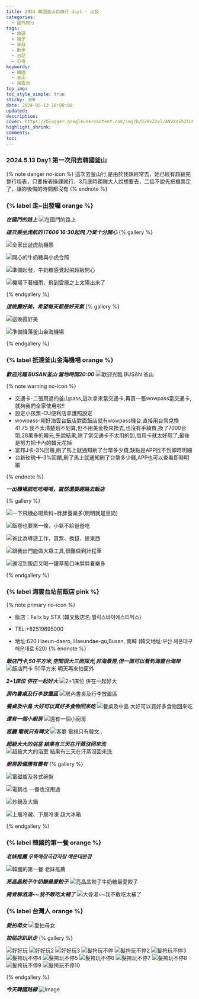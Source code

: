 ```yaml
---
title: 2024 韓國釜山自由行 day1 - 出發
categories:
  - 國外旅行
tags:
  - 旅遊
  - 親子
  - 家庭
  - 散步
  - 日記
  - 心得
keywords:
  - 韓國
  - 釜山
  - 海雲台
top_img:
toc_style_simple: true
sticky: 300
date: 2024-05-13 16:00:00
updated:
description:
cover: https://blogger.googleusercontent.com/img/b/R29vZ2xl/AVvXsEh2lDGT3o06gqxbYQ0d86P2qLtasjcwwHOs12N-dg23WD-08NBtZ5PHdWgERhhhpm0RxqxoDEsBDZrSlyLVo9jq5hvqkC8ktLPCUYsALiOZfwlBcG-tCHFxRRgDD0TPxoFaL2XIvy-AND5NNy9kt5qlxB7loX-c_FcKwvMGowNvDTXqSw/s1600/2024-05-13%2020.26.45.jpg
highlight_shrink:
comments:
toc:
---
```


### 2024.5.13 Day1 第一次飛去韓國釜山 

{% note danger no-icon %}
這次去釜山行,是由於我妹經常去，她已經有超級完整行程表，只要按表操課就行，3月底時領隊大人說想要去，二話不說先把機票定了，讓妳後悔的時間都沒有
{% endnote %}


### {% label 走~出發囉 orange %}

<i class="fa fa-camera"> **在國門的路上**</i>
![在國門的路上](https://lh3.googleusercontent.com/pw/AP1GczPp3k-YGw2Pj-vxg3N9BWbvLZqVOlEJnMeb5QDzZNqzCYj-KVBYK2Xy2tdGGk90mVD6HlIy2sakqfXElmHrDDiMJAvu54iZDS3nd2U65skGfnvvER17=w1920-h1080)

<i class="fa fa-camera"> **這次乘坐虎航的 IT606 16:30起飛,乃棠十分開心**</i>
{% gallery %}

![全家出遊虎航機票](https://lh3.googleusercontent.com/pw/AP1GczPkZkRGOWmvSyf60NIIscjfOzjV8znS5Osk-R2IovPD5FRrAitCPNRJIzBlEgp5TtDu38lLKySUoUVcKqn_XRNE2FlkN_iL-7rdMM0gh3PV4x9TE-kI=w1920-h1080)

![開心的牛奶糖與小虎合照](https://lh3.googleusercontent.com/pw/AP1GczNy7L8t9PzT7WaxHuG3F0N1lSTEdN7zeS0EoZfeX-ruEnPhxJOHaAuf4p4NeDXW35Q-v_hxyHahsrOZqAwYnCujD7ImlrbVRenDbRxvD0ayEzPx9lSt=w1920-h1080)

![準備起發，牛奶糖感覺起飛超級開心](https://lh3.googleusercontent.com/pw/AP1GczN_g5FYjeQTnu7lwqKv4x3daJrxcmV83yLb_B5f3q_rioyAEMugWx2RipaxiwYCNKzzF318LzCmEiCoO3Zliv3OrcunFc9t2xo5gv37FLH8k52fh5oT=w1920-h1080)

![機場下著細雨，飛到雲層之上太陽出來了](https://lh3.googleusercontent.com/pw/AP1GczNxdhL1DlfMluPnmXWsrZpcjW1tXf7Jvw_CMq3OIFoBTrGxqK3Wba5WN9Gw4CZ_XOEjzk7KFhS1H5QYkD5sek8tg2CWxItdt24IRx3-skvVuL-buPpj=w1920-h1080)

{% endgallery %}

<i class="fa fa-camera"> **這晚霞好美，希望每天都是好天氣**</i>
{% gallery %}

![這晚霞好美](https://lh3.googleusercontent.com/pw/AP1GczOlOX6qUtySi_DrLz0kk6xMNd3MgSNA_tn0CmnRIAzGigrO-2USNUVy-nl7PdrW44wGT3OCyQueq7yadBQageMdsFxdncvHPzVDUeI96jZX7un3Da1e=w1920-h1080)

![準備降落釜山金海機場](https://lh3.googleusercontent.com/pw/AP1GczPGXbHFkPQp3eNV0l4s0CZFADXxy5lSyA7b1KBLAJZT6VnqaWenvboD7269j6nKYuvrlQSJYhL1AjfdTrJGHAGSCdDG0dyjpjwisP6nRqLAkBMTQpfZ=w1920-h1080)

{% endgallery %}

### {% label 扺達釜山金海機場 orange %}

<i class="fa fa-camera"> **歡迎光臨 BUSAN釜山 當地時間20:00**</i>
![歡迎光臨 BUSAN 釜山](https://lh3.googleusercontent.com/pw/AP1GczOjZlSGdbpBfm_P2zRk5kULQnQIJz_uBZW5Zgkj_l1p-YEvLbnSRqBjC7ovPKoRMomX2mCq4-hI8D9kd0VFgAYlQKmiNs5KXJVRgDOYWqGS884aVmpH=w1920-h1080)

{% note warning no-icon %}

- 交通卡-二張用過的釜山pass,這次拿來當交通卡,再買一張wowpass當交通卡,就夠我們全家使用啦!!
- 設定小孩票-CU便利店拿護照設定
- wowpass-剛好海雲台飯店對面飯店就有wowpass機台,直接用台幣兌換 41.75 我不太清楚划不划算,但不用美金換來換去,也沒有手續費,換了7000台幣,28萬多的韓元,先說結果,除了當交通卡不太用的到,信用卡就太好用了,最後是努力把卡內的韓元花掉
- 富邦J卡-3%回饋,刷了馬上就通知刷了台幣多少錢,缺點是APP找不到即時明細
- 台新玫瑰卡-3%回饋,刷了馬上就通知刷了台幣多少錢,APP也可以查看即時明細

{% endnote %}


<i class="fa fa-camera"> **一出機場就吃吃喝喝，當然還要趕路去飯店**</i>

{% gallery %}

![一下飛機必喝飲料~胖胖養樂多(明明就是豆奶)](https://lh3.googleusercontent.com/pw/AP1GczOHD1EmNGjc6-xvcI0myS2WivclNNmTTJkWzFMEtJNbbw6gfyI1-UHzz8ks5xST1WWkwpeMupmDSTbW1L9RQOOSYzx1rOzSzyWugd4yXIgECMD4twSf=w1920-h1080)

![飯卷也要來一條，小氣不給爸爸吃](https://lh3.googleusercontent.com/pw/AP1GczOjxXfEa5XwIaQPPMCRJuW9e281fvzY9j1mtfZ50Dd6UGQkVru26fIoHUlUC5L5NRviB400-J5vhQbBCpLp5LhlnvFvN1w2T7rjeaYRNKmW3rvVOoFs=w1920-h1080)

![爸比為導遊工作，買票、換錢、提東西](https://lh3.googleusercontent.com/pw/AP1GczP8b6ZVoOVbj-sVZ8bJ4oteLFoxX4FPF9a-9p8r6kGL9jnptPRDfDQd4oZu-3-Sko383eYSoAw8w7I7I1lZ_cWMYXAd1CYkBAhrLkYvKrJuEdWIXUrC=w1920-h1080)

![跟我出門能做大眾工具,很難做到計程車](https://lh3.googleusercontent.com/pw/AP1GczPpYNk7vEggKgeZAXl9O2J3n0SD39ZGlhzWtd8BlGRG28dJF8B-2A5IPkPw0rOUyvWFBZpZ3fCnBYp47aR3I1ZREaJ6YiYp4dhCZFIWLNXqNiiVC0yZ=w1920-h1080)

![還沒到飯店又喝一罐草莓口味胖胖養樂多](https://lh3.googleusercontent.com/pw/AP1GczOgGfBPuVx0OsWN9x0hh-5XGARZoPn18kB40Flq6Esdfylj_N18b6gDBvasEPXCEZSTjWHKXYYjoQ9kCpiEL0vJupi8IW-RJHoTBwFGb87LTRXguBhF=w1920-h1080)

{% endgallery %}

### {% label 海雲台站前飯店 pink %}

{% note primary no-icon %}

- 飯店：Felix by STX (韓文飯店名:펠릭스바이에스티엑스)

- TEL:+82519695000

- 地址:620 Haeun-daero, Haeundae-gu,Busan, 南韓 (韓文地址:부산 해운대구 해운대로 620)
{% endnote %}

<i class="fa fa-camera"> **飯店門卡,50平方米,空間很大三面採光,非海景房,但一面可以看到海雲台海岸**</i>
![飯店門卡 50平方米 明天再來拍窗外](https://lh3.googleusercontent.com/pw/AP1GczNGgV0yKa9h65LznDVxXboV4a799VJEAx8SLp7fIr876sM2-57UuzLsLBBhg9enUBreIbFIwk4A2o5pEK7sOX-cl6rkx9z-RIUl90oTGIgjiz5cmvjO=w1920-h1080)

<i class="fa fa-camera"> **2+1床位 併在一起好大**</i>
![2+1床位 併在一起好大](https://lh3.googleusercontent.com/pw/AP1GczN2OPPjGbAZdWoLTvTtfMP-e4Rw-Nd-Kt_sz3yBseVEUdNWXPkhzTDLBetimI6mR590d48NF--B4-GMZDnSe6M_ew5mp02JxCPbgMo-KdmFaH2p8w_z=w1920-h1080)

<i class="fa fa-camera"> **房內書桌及行李放置區**</i>
![房內書桌及行李放置區](https://lh3.googleusercontent.com/pw/AP1GczOflElpOm5kPlnv_DB5t25ujM_ZVBoSvnPPbf2eLzo2GLfZlhuz4y1CIyPhW8r2aJdxTj5Fzi8qdDhRzGXpUUsl-8MrKsqtBlLNKObKM7ILBaPuVoKw=w1920-h1080)

<i class="fa fa-camera"> **餐桌及中島 大好可以買好多食物回來吃**</i>
![餐桌及中島 大好可以買好多食物回來吃](https://lh3.googleusercontent.com/pw/AP1GczOZigbgMFUAqd1tcB7hv_RhsD5TdHVsGhewbdBenPW0uGLZUX5ehNwguXVCiC8mVQRUU3chjoARi256idb6U_WHE7yy7ffZW9Ws3o350HPZVogO28Bb=w1920-h1080)

<i class="fa fa-camera"> **還有一個小廚房**</i>
![還有一個小廚房](https://lh3.googleusercontent.com/pw/AP1GczOqs4dJf6i1Wa2l9wShlMyEOtV1VpPuW_1Ln-WiUubZRGaLDy3iFSAXUmJZ4bktTlBPMXWDpMWb-aBbFctM9AOFp6WpwwzE8PbHJcQh7DrzxXYVfRin=w1920-h1080)

<i class="fa fa-camera"> **客廳 電視只有韓文**</i>
![客廳 電視只有韓文..](https://lh3.googleusercontent.com/pw/AP1GczPI5XN4LnhZ7xBPLk6zo0G_X0XT30ELeCYxbHwyjlNEbUmad1FBEllX6M9r76BphN4zfCdcjIgxpuDl_5kT5mJlWD5mMz6-VfPteV3dDLyPftVWGXye=w1920-h1080)

<i class="fa fa-camera"> **超級大大的浴室 結果有三天在汗蒸沒回來洗**</i>
![超級大大的浴室 結果有三天在汗蒸沒回來洗](https://lh3.googleusercontent.com/pw/AP1GczNgz4uBPnBqridRxH88RPaXtw0EsFws3KOGDvpYuWFpJM3p2WtvqsucDrag-jc9dF52c-VqFOg59b3D0DrQiskDde096o5SJ4zA_uCwIQZHqnAUbT20=w1920-h1080)

<i class="fa fa-camera"> **廚房設備應有盡有**</i>
{% gallery %}

![電磁爐及各式碗盤](https://lh3.googleusercontent.com/pw/AP1GczM_KR5TRQtbQeQXJZvWOCwRXP04WGxgzioP-vvJwq6knipwCYEuj2RHYUogjIJVL-moRnOHJtxuKcin6ah4brb1vjGh95jxBnNcZAH3nNSKW4VBtyHK=w1920-h1080)

![電鍋也 一餐也沒用過](https://lh3.googleusercontent.com/pw/AP1GczNjx33S5XSyzgzQQEW_VW938-LiCpzXunB2RyI-8UeKNC3X-wU934sh4NYYytpPpLy1N02sm3UsNujcCE2wLgOwiBaEhyWjYOxSK8Cpm8Jv9Tc8BA1U=w1920-h1080)

![炒鍋及大鍋](https://lh3.googleusercontent.com/pw/AP1GczOQXE3rNeuHq2cUd00WTg0_2R0c2BH9A0gYfMfaCeLjkTOWEOdBUL0sT8TpUdkg0mVh74eBCQjUHYSgsmCOznNyaCyoQTNeuKiXXdknJPvffUD9ea4Q=w1920-h1080)

![上層冷藏、下層冷凍 超大冰箱](https://lh3.googleusercontent.com/pw/AP1GczPi47pKQQ7NaxeeEUygSlyFY0HFzS4jDbumk4Iwt8GMwqCjG2-ltpYf-RvWgNm4dTMJlxgzKEhyvuM-Xf3pwJTB2LW9s9cM9_mFQ23l1Xd6bskX7tWl=w1920-h1080)

{% endgallery %}

### {% label 韓國的第一餐 orange %}

<i class="fa fa-camera"> **老妹推薦 우뚝해장국감자탕 해운대본점**</i>
<!-- ![韓國的第一餐 老妹推薦](https://i.imgur.com/BHdIspK.jpeg) -->
![韓國的第一餐 老妹推薦](https://lh3.googleusercontent.com/pw/AP1GczPEa73XK5QpJeR1bqdjDlzbtFF0GEPOa_8A6tJcH7V4wfH8AsUKUqUSrkKuUcnj3wEuHJ9kv0r05z3NWJu6_x91TTVRuFjuNYx8H2lCHFI0-AbB18WW=w1920-h1080)


<i class="fa fa-camera"> **亮晶晶餃子牛奶糖最愛餃子**</i>
![亮晶晶餃子牛奶糖最愛餃子](https://lh3.googleusercontent.com/pw/AP1GczMpiHo80NY8Fe291pEBIXKUlg4nPECdkir7YGj4fbaiRI0H1jI-jxzZl7Y2Me_mKtSuqbY2r6Gm0nAKpsNXQRNPwEaIKJPTyjO5XdymKNYjbMDDhcWq=w1920-h1080)

<i class="fa fa-camera"> **豬骨解酒湯~~我不敢吃太補了**</i>
![大骨湯~~我不敢吃太補了](https://lh3.googleusercontent.com/pw/AP1GczN1n_TYFq1AcO6cT7lD0QHYa1EpejKEU7VItT3nV7H6EJN2RSA-K5ndnHV2Gsg7S6PDFIz-bl_FnArUPMOmCX2JoVDiyymKJ8wcJYUv1_6rPBdNOxF0=w1920-h1080)

### {% label 台灣人 orange %}

<i class="fa fa-camera"> **愛拍母女**</i>
![愛拍母女](https://lh3.googleusercontent.com/pw/AP1GczMH8AeTPLu3mpD3CZ0KosDAGcUhWF9eunXv6bF9XgjdmMzvp0d1Y_A5V2_MJlmsemJBq6-cRFjnKpRh6VtReJf8kI2f5zLGD4Yc0AroXAcfnJ1-HuH1=w1920-h1080)

<i class="fa fa-camera"> **拍貼店趴趴走**</i>
{% gallery %}

![好好玩](https://lh3.googleusercontent.com/pw/AP1GczM6LL_4S9fuUA2c2Rgut6PoeKruCNjekQDAN-cvsvaaMNDn5AKj33N5onPEMelVKaE0TLItmJs-G7pF6R_aZE8kYnzIH2YpRvxUQrpnFJZAN1psuzF3=w1920-h1080)
![好好玩2](https://lh3.googleusercontent.com/pw/AP1GczM79yYIHJ_1hHwj8K4AJr3QRmgKStH1bbDWY7zT5rjjL0BeTjxoM6OEhid0B0r-djli5u_egivIwbYpNpTh8aolwe5abgivwdGfNDVTNoTMsI4WVVhT=w1920-h1080)
![好好玩3](https://lh3.googleusercontent.com/pw/AP1GczN_M8srgjOLVfd8wee8AtHw4w5dYA-_wTKL_5nkvZqR9yXue7qByRN4hy0KkeuHZHIg-gykgo5h0YNfzo5VzZv1_Z6BnYigC33QWWMg4Efy1UFKUmk8=w1920-h1080)
![髮挎玩不停](https://lh3.googleusercontent.com/pw/AP1GczO1p66t3UYVBcvWgvNU2QnyEBSlSHAREtKRSUSDcxVhYOHcyh7Q0n61I2blM5kuH2J-P9DascyDIMIYHSLstg1-KHpw5RrxgRZ7j981RfsOUnit52p4=w1920-h1080)
![髮挎玩不停2](https://lh3.googleusercontent.com/pw/AP1GczOiKbq0NVuw1L7bDPuFV-4t1-YJBSuv8OkZNJNwg8jTrSpfWQcqP_7NUgRNj25onjED1681uBjnQSP5zR9jo9_bTYY25IR1oWOXADUM9GYM--qVpS3u=w1920-h1080)
![髮挎玩不停3](https://lh3.googleusercontent.com/pw/AP1GczMacbbXA_tDZ0J5sX4t4tbEg4Ja-bJb-D29kI18Z_3URAGDGEAOhcDWm9vECazHje5eHhW4_M2H_hi7yfjUeekbTcWAnqaVauT1Qf8Lnh57wLqjsmjo=w1920-h1080)
![髮挎玩不停4](https://lh3.googleusercontent.com/pw/AP1GczPnP24wEsgyoCZXPOk9IASMqWDPdwGjtnKRDbrBrlnx1aBo0GrFikc8_w1bPWlMa2srX3M18TQmsn_sbeAq_-fqqDeeU7dKW4FAhv6n81egFPlFPWXZ=w1920-h1080)
![髮挎玩不停5](https://lh3.googleusercontent.com/pw/AP1GczO5ekUWleujsDTSdP3q6ZirD_0Ckq1-ukTJv7-hwtToxUKnjW8ybAUdzjQkCv3y7Q3Ds95BFYgDqbbVUJdxo-30XWBD2K3RhlQVY4Kn01CRajHQUzzQ=w1920-h1080)
![髮挎玩不停6](https://lh3.googleusercontent.com/pw/AP1GczMuNpkdYtmEBdewgMNzhh2MZU0cl1Cnma2Cht1BdBDr6E1oQ8HTGzuu9WgkaAQUeUVbUdYEPfTDHori6byRLpflD2xG3RCM0OkWJtNDjDAerYy1ZxEm=w1920-h1080)
![髮挎玩不停7](https://lh3.googleusercontent.com/pw/AP1GczNBWDBvdwdD-X5ag8kx408BPtKZZVjYWRxcFZscSZM5NoDJsEzWfgd8LOxGeXq0rAKlgMPqpBSgKG3qlWtG_6VifUOl5t0B-H16toNNHHfjHTSkqcEM=w1920-h1080)
![髮挎玩不停8](https://lh3.googleusercontent.com/pw/AP1GczMTW5wJV2m8XDs1BjLD5ZKo8TyYcTF1rxi4RCVKJSKnQV4YlxY0x0fVmDHXL14eBWSXz-nDxE7neNAAdShJDA7feD3ME9YMNB6YxXjC0Z1tlgU-7J6w=w1920-h1080)
![髮挎玩不停9](https://lh3.googleusercontent.com/pw/AP1GczNmrKVJ7b6hDytKi9dLCq6e1fOBMl6Jqj0oJu2Vhylq5o8qx225SFzT61JaWPwfiadKtYpqSo7JOOZ0dzMDHJfqyryJmkmDzveTGrmG288Tnjfes2kO=w1920-h1080)
![髮挎玩不停10](https://lh3.googleusercontent.com/pw/AP1GczP49dkpFRoISFiua4b91mlJ9PO81fo8KrM1anuk2JNVNrNw07UJYrFBShY3QSn24cxQUBTMzvCYDzxJOzRWR2EenHEdJT1einq-Ifxc9uFFe5zgSEet=w1920-h1080)

{% endgallery %}

<i class="fa fa-camera"> **今天韓國路線**</i>
![Image](https://i.imgur.com/4pYztC8.jpeg)

<style>
table th:first-of-type {
    width: 33%;
}
table th:nth-of-type(2) {
    width: 33%;
}
table th:nth-of-type(3) {
    width: 33%;
}
</style>
